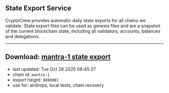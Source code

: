 ## State Export Service
CryptoCrew provides automatic daily state exports for all chains we validate. State export files can be used as genesis files and are a snapshot of the current blockchain state, including all validators, accounts, balances and delegations.

---
**Download: [mantra-1 state export](https://dl-eu2.ccvalidators.com/SERVICE/mantrachain/mantra-1_export_9690901.json)**
---

- last updated: Tue Oct 28 2025 08:45:27
- chain id: `mantra-1`
- export height: `9690901`
- use for: airdrops, local tests, chain recovery
